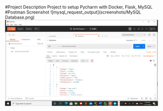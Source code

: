 #Project Description
Project to setup Pycharm with Docker, Flask, MySQL
#Postman Screenshot
![mysql_request_output](screenshots/MySQL Database.png)
![postman request output](screenshots/Postman.png)